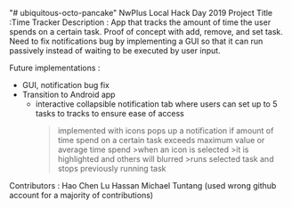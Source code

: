 "# ubiquitous-octo-pancake" 
NwPlus Local Hack Day 2019
Project Title     :Time Tracker
Description       :
App that tracks the amount of time the user spends on a certain task. Proof of concept with add, remove, and set task. Need to fix notifications bug by implementing a GUI so that it can run passively instead of waiting to be executed by user input.

Future implementations : 
- GUI, notification bug fix
- Transition to Android app
  * interactive collapsible notification tab where users can set up to 5 tasks to tracks to ensure ease of access
      > implemented with icons
      > pops up a notification if amount of time spend on a certain task exceeds maximum value or average time spend
          >when an icon is selected 
              >it is highlighted and others will blurred
              >runs selected task and stops previously running task
              

Contributors :
Hao Chen Lu
Hassan 
Michael Tuntang (used wrong github account for a majority of contributions)
